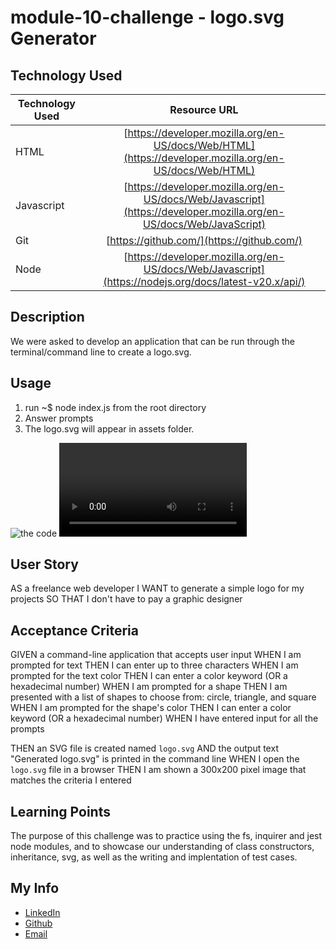 # module-10-challenge - logo.svg Generator

## Technology Used 

| Technology Used         | Resource URL           | 
| ------------- |:-------------:| 
| HTML    | [https://developer.mozilla.org/en-US/docs/Web/HTML](https://developer.mozilla.org/en-US/docs/Web/HTML) | 
| Javascript     | [https://developer.mozilla.org/en-US/docs/Web/Javascript](https://developer.mozilla.org/en-US/docs/Web/JavaScript)      |   
| Git | [https://github.com/](https://github.com/)     |    
| Node     | [https://developer.mozilla.org/en-US/docs/Web/Javascript](https://nodejs.org/docs/latest-v20.x/api/)

## Description

We were asked to develop an application that can be run through the terminal/command line to create a logo.svg. 

## Usage

1. run ~$ node index.js from the root directory
2. Answer prompts
3. The logo.svg will appear in assets folder. 

![the code](./Develop/assets/screenshot1.jpg)
![Check out the Walk-through video!](./Develop/assets/walkthrough.webm)

## User Story

AS a freelance web developer
I WANT to generate a simple logo for my projects
SO THAT I don't have to pay a graphic designer

## Acceptance Criteria

GIVEN a command-line application that accepts user input
WHEN I am prompted for text
THEN I can enter up to three characters
WHEN I am prompted for the text color
THEN I can enter a color keyword (OR a hexadecimal number)
WHEN I am prompted for a shape
THEN I am presented with a list of shapes to choose from: circle, triangle, and square
WHEN I am prompted for the shape's color
THEN I can enter a color keyword (OR a hexadecimal number)
WHEN I have entered input for all the prompts

THEN an SVG file is created named `logo.svg`
AND the output text "Generated logo.svg" is printed in the command line
WHEN I open the `logo.svg` file in a browser
THEN I am shown a 300x200 pixel image that matches the criteria I entered

## Learning Points 

The purpose of this challenge was to practice using the fs, inquirer and jest node modules, and to showcase our understanding of class constructors, inheritance, svg, as well as the writing and implentation of test cases. 

## My Info

* [LinkedIn](https://linkedin.com/in/justinchoica)
* [Github](https://github.com/justinschoi93)
* [Email](justinschoi93@gmail.com)
